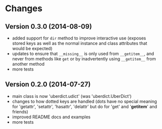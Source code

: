 # Changes

## Version 0.3.0 (2014-08-09)

 * added support for `dir` method to improve interactive use (exposes stored keys as well as the normal instance and class attributes that would be expected)
 * updates to ensure that `__missing__` is only used from `__getitem__`, and never from methods like `get` or by inadvertently using `__getitem__` from another method
 * more tests

## Version 0.2.0 (2014-07-27)

 * main class is now 'uberdict.udict' (was 'uberdict.UberDict')
 * changes to how dotted keys are handled (dots have no special meaning for 'getattr', 'setattr', 'hasattr', 'delattr' but do for 'get' and '__getitem__' and friends)
 * improved README docs and examples
 * more tests
